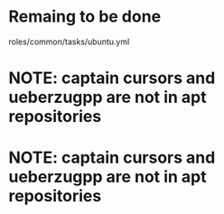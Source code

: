 # Remaing to be done

roles/common/tasks/ubuntu.yml

# NOTE: captain cursors and ueberzugpp are not in apt repositories

# NOTE: captain cursors and ueberzugpp are not in apt repositories
